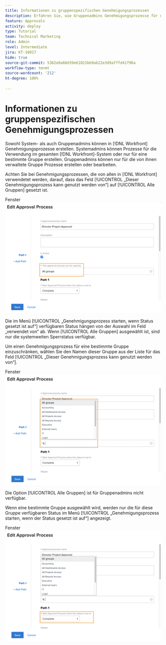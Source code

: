 ```yaml
---
title: Informationen zu gruppenspezifischen Genehmigungsprozessen
description: Erfahren Sie, wie Gruppenadmins Genehmigungsprozesse für die von ihnen verwalteten Gruppen erstellen und bearbeiten können.
feature: Approvals
activity: deploy
type: Tutorial
team: Technical Marketing
role: Admin
level: Intermediate
jira: KT-10017
hide: true
source-git-commit: 5362e8a60d39e61021bb9ab22e3d9afffd41f96a
workflow-type: tm+mt
source-wordcount: '212'
ht-degree: 100%

---
```


# Informationen zu gruppenspezifischen Genehmigungsprozessen

Sowohl System- als auch Gruppenadmins können in [!DNL Workfront] Genehmigungsprozesse erstellen. Systemadmins können Prozesse für die Verwendung im gesamten [!DNL Workfront]-System oder nur für eine bestimmte Gruppe erstellen. Gruppenadmins können nur für die von ihnen verwaltete Gruppe Prozesse erstellen oder bearbeiten.

Achten Sie bei Genehmigungsprozessen, die von allen in [!DNL Workfront] verwendetet werden, darauf, dass das Feld [!UICONTROL „Dieser Genehmigungsprozess kann genutzt werden von“] auf [!UICONTROL Alle Gruppen] gesetzt ist.

Fenster ![[!UICONTROL Genehmigungsprozess bearbeiten] mit hervorgehobenem Gruppenfeld](assets/admin-fund-approval-processes-1.png)

Die im Menü [!UICONTROL „Genehmigungsprozess starten, wenn Status gesetzt ist auf“] verfügbaren Status hängen von der Auswahl im Feld „verwendet von“ ab. Wenn [!UICONTROL Alle Gruppen] ausgewählt ist, sind nur die systemweiten Sperrstatus verfügbar.

Um einen Genehmigungsprozess für eine bestimmte Gruppe einzuschränken, wählen Sie den Namen dieser Gruppe aus der Liste für das Feld [!UICONTROL „Dieser Genehmigungsprozess kann genutzt werden von“].

Fenster ![[!UICONTROL Genehmigungsprozess bearbeiten] mit erweitertem Gruppenfeld](assets/admin-fund-approval-processes-2.png)

Die Option [!UICONTROL Alle Gruppen] ist für Gruppenadmins nicht verfügbar.

Wenn eine bestimmte Gruppe ausgewählt wird, werden nur die für diese Gruppe verfügbaren Status im Menü [!UICONTROL „Genehmigungsprozess starten, wenn der Status gesetzt ist auf“] angezeigt.

Fenster ![[!UICONTROL Genehmigungsprozess bearbeiten] mit hervorgehobenem Statusfeld](assets/admin-fund-approval-processes-3.png)

